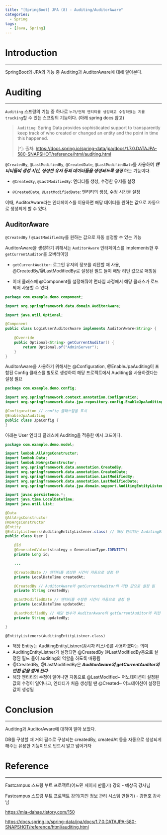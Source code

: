 ```yaml
---
title: "[SpringBoot] JPA (8) - Auditing/AuditorAware"
categories:
  - Spring
tags:
  - [Java, Spring]
---
```




# Introduction

---

SpringBoot의 JPA의 기능 중 Auditing과 AuditorAware에 대해 알아본다.



# Auditing

---

`Auditing` 스프링의 기능 중 하나로 `누가/언제 엔티티를 생성하고 수정하였는 지를 tracking`할 수 있는 스프링의 기능이다. (아래 spring docs 참고)

> `Auditing`: Spring Data provides sophisticated support to transparently keep track of who created or changed an entity and the point in time this happened.
>
> [^]: 출처: https://docs.spring.io/spring-data/jpa/docs/1.7.0.DATAJPA-580-SNAPSHOT/reference/html/auditing.html
>
> 

`@CreatedBy`, `@LastModifiedBy`, `@CreatedDate`, `@LastModifiedDate`를 사용하여 ***엔티티들의 생성 시간, 생성한 유저 등의 데이터들을 생성되도록 설정*** 하는 기능이다.

- `@CreatedBy`, `@LastModifiedBy`:  엔티티를 생성, 수정한 유저를 설정

- `@CreatedDate`, `@LastModifiedDate`:  엔티티의 생성, 수정 시간을 설정

이때, AuditorAware라는 인터페이스를 이용하면 해당 데이터를 원하는 값으로 자동으로 생성되게 할 수 있다.



## AuditorAware

`@CreatedBy` / `@LastModifiedBy`를 원하는 값으로 자동 설정할 수 있는 기능

AuditorAware을 생성하기 위해서는 `AuditorAware` 인터페이스를 implements한 후 `getCurrentAuditor`를 오버라이딩

- `getCurrentAuditor`: 로그인 유저의 정보를 리턴할 때 사용, @CreatedBy/@LastModifiedBy로 설정된 필드 들이 해당 리턴 값으로 매칭됨

- 이때 클래스에 @Component를 설정해줘야 런타임 과정에서 해당 클래스가 로드되어 사용할 수 있다. 

```java
package com.example.demo.component;

import org.springframework.data.domain.AuditorAware;

import java.util.Optional;

@Component
public class LoginUserAuditorAware implements AuditorAware<String> {
    
    @Override
    public Optional<String> getCurrentAuditor() {
        return Optional.of("AdminServer");
    }
}

```



AuditorAware을 사용하기 위해서는 @Configuration, @EnableJpaAuditing이 포함된 Config 클래스를 별도로 생성하여 해당 프로젝트에서 Auditing을 사용하겠다는 설정 필요

```java
package com.example.demo.config;

import org.springframework.context.annotation.Configuration;
import org.springframework.data.jpa.repository.config.EnableJpaAuditing;

@Configuration // config 클래스임을 표시
@EnableJpaAuditing
public class JpaConfig {
}

```



아래는 User 엔티티 클래스에 Auditing을 적용한 예시 코드이다.

```java
package com.example.demo.model;

import lombok.AllArgsConstructor;
import lombok.Data;
import lombok.NoArgsConstructor;
import org.springframework.data.annotation.CreatedBy;
import org.springframework.data.annotation.CreatedDate;
import org.springframework.data.annotation.LastModifiedBy;
import org.springframework.data.annotation.LastModifiedDate;
import org.springframework.data.jpa.domain.support.AuditingEntityListener;

import javax.persistence.*;
import java.time.LocalDateTime;
import java.util.List;

@Data
@AllArgsConstructor
@NoArgsConstructor
@Entity
@EntityListeners(AuditingEntityListener.class) // 해당 엔티티는 AuditingEntityListner를 사용
public class User {

    @Id
    @GeneratedValue(strategy = GenerationType.IDENTITY)
    private Long id;

    ...

    @CreatedDate // 엔티티를 생성한 시간이 자동으로 설정 된
    private LocalDateTime createdAt;

    @CreatedBy // AuditorAware의 getCurrentAuditor의 리턴 값으로 설정 됨
    private String createdBy;

    @LastModifiedDate // 엔티티를 수정한 시간이 자동으로 설정 된
    private LocalDateTime updatedAt;

    @LastModifiedBy // 해당 변수가 AuditorAware의 getCurrentAuditor의 리턴 값으로 설정 됨
    private String updatedBy; 

}
```

`@EntityListeners(AuditingEntityListner.class)`

- 해당 Entity는 AuditingEntityListner(감시자 리스너)를 사용하겠다는 의미
- AuditingEntityListner가 설정되면 @CreatedBy @LastModifiedBy등으로 설정된 필드 들이 auditing의 역할을 하도록 매핑됨
- @CreatedBy, @LastModifiedBy은 ***AuditorAware의 getCurrentAuditor의 반환 값을 받게 된다***
- 해당 엔티티의 수정이 일어나면 자동으로 @LastModified~ 어노테이션이 설정된 값의 수정이 일어나고, 엔티티가 처음 생성될 땐 @Created~ 어노테이션이 설정된 값이 생성됨





# Conclusion

---

Auditing과 AuditorAware에 대하여 알아 보았다.

DB를 구성할 때 거의 필수로 구성되는 createdBy, createdAt 등을 자동으로 생성되게 해주는 유용한 기능이므로 반드시 알고 넘어가자

# Reference

---

Fastcampus 스프링 부트 프로젝트(어드민 페이지 만들기) 강의 - 예상국 강사님

Fastcampus 스프링 부트 프로젝트 강의(지인 정보 관리 시스템 만들기) - 강현호 강사님

https://mia-dahae.tistory.com/150

https://docs.spring.io/spring-data/jpa/docs/1.7.0.DATAJPA-580-SNAPSHOT/reference/html/auditing.html
